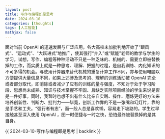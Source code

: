 ```yaml
---
layout: post
title: 写作与编程即是思考
date: 2024-03-10
categories: [thoughts]
tags: [人工智能]
mathjax: false
---
```


面对当前 OpenAI 的迅速发展与广泛应用，各大高校未加批判地开始了“跟风式”、“运动式”、“大跃进式”地推广，使其强行“介入”或“赋能”老师的教学与学生的学习。试想，写作、编程等种种活动不只是一种乏味的、机械的、需要立即被替换掉的工作，而实质上就是一种思考、理解、把握的过程，是自我训练、内化知识的不可多得的机会。与使用计算器来替代机械的重复计算工作不同，亦与使用电脑以方便提供大量信息不同，如果上述涉及思考的、理解的训练活动被 OpenAI 完全或者部分取代，即消除或者减少了应有的训练的量与强度，不知对于处于学习阶段、思想尚未成熟、知识与技术掌握不牢固、且缺乏实际项目经验的学生来说是否是一件好事。同时，我暂时也想不出有什么比亲自实践、操作、磨炼更好的方法来培养创新性、判断力、批判力——毕竟，创新工作靠的不是一张嘴和幻灯片，靠的是手艺和工夫。“强行者有志”，而一般人总是喜欢懒，容易走下坡路的。学生过早接触甚至深入使用 OpenAI ，图一时便捷与一时之快，恐怕最终被替换掉的是其自身。

{{ 2024-03-10-写作与编程即是思考 | backlink }}
